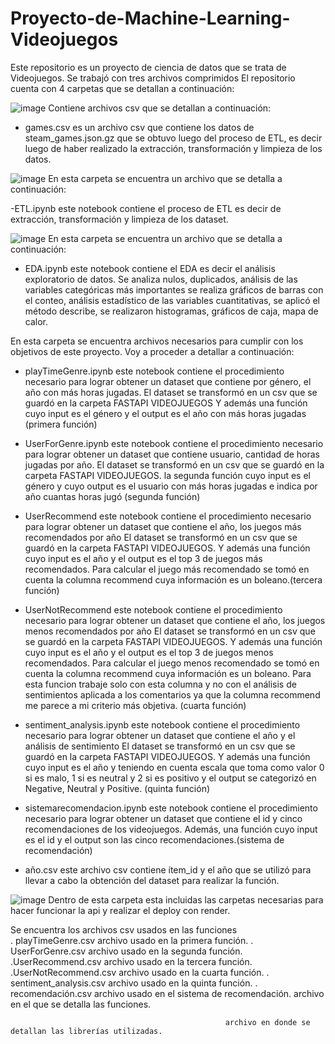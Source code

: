 # Proyecto-de-Machine-Learning-Videojuegos
Este repositorio es un proyecto de ciencia de datos que se trata de Videojuegos. Se trabajó con tres archivos comprimidos
El repositorio cuenta con 4 carpetas que se detallan a continuación:

 ![image](https://github.com/andreasoria2022/Proyecto-de-Machine-Learning-Videojuegos/assets/105015078/9e2b9772-fc70-43b1-b4b9-c6635cdb71b3)
Contiene archivos csv que se detallan a continuación:

-	games.csv es un archivo csv que contiene los datos de steam_games.json.gz que se obtuvo luego del proceso de ETL, es decir luego de haber realizado la extracción, transformación y limpieza de los datos.


 ![image](https://github.com/andreasoria2022/Proyecto-de-Machine-Learning-Videojuegos/assets/105015078/f7ca64ad-30c1-4795-98eb-ce3a2da73b8e)
En esta carpeta se encuentra un archivo que se detalla a continuación:

-ETL.ipynb este notebook contiene el proceso de ETL es decir de extracción, transformación y limpieza de los dataset. 


 ![image](https://github.com/andreasoria2022/Proyecto-de-Machine-Learning-Videojuegos/assets/105015078/54b43a74-61c4-4015-a723-f69fac7baebe)
En esta carpeta se encuentra un archivo que se detalla a continuación:

-	EDA.ipynb este notebook contiene el EDA es decir el análisis exploratorio de datos. Se analiza nulos, duplicados, análisis de las variables categóricas más importantes se realiza gráficos de barras con el conteo, análisis estadístico de las variables cuantitativas, se aplicó el método describe, se realizaron histogramas, gráficos de caja, mapa de calor.

 En esta carpeta se encuentra archivos necesarios para cumplir con los objetivos de este proyecto. Voy a proceder a detallar a continuación:

-	playTimeGenre.ipynb este notebook contiene el procedimiento necesario para lograr obtener un dataset que contiene por género, el año con más horas jugadas. El dataset  se transformó en un csv que se guardó en la carpeta FASTAPI VIDEOJUEGOS Y además una función cuyo input es el género y el output es el año con más horas jugadas (primera función) 

-	UserForGenre.ipynb este notebook contiene el procedimiento necesario para lograr obtener un dataset que contiene usuario, cantidad de horas jugadas por año. El dataset se transformó en un csv que se guardó en la carpeta FASTAPI VIDEOJUEGOS. la segunda función cuyo input es el género y cuyo output es el usuario con más horas jugadas e indica por año cuantas horas jugó (segunda función)

-	UserRecommend este notebook contiene el procedimiento necesario para lograr obtener un dataset que contiene el año, los juegos más recomendados por año El dataset se transformó en un csv que se guardó en la carpeta FASTAPI VIDEOJUEGOS. Y además una función cuyo input es el año y el output es el top 3 de juegos más recomendados. Para calcular el juego más recomendado se tomó en cuenta la columna recommend cuya información es un boleano.(tercera función)

-	UserNotRecommend este notebook contiene el procedimiento necesario para lograr obtener un dataset que contiene el año, los juegos menos recomendados por año El dataset se transformó en un csv que se guardó en la carpeta FASTAPI VIDEOJUEGOS. Y además una función cuyo input es el año y el output es el top 3 de juegos menos recomendados. Para calcular el juego menos recomendado se tomó en cuenta la columna recommend cuya información es un boleano. Para esta funcion trabaje solo con esta columna y no con el análisis de sentimientos aplicada a los comentarios ya que la columna recommend me parece a mi criterio más objetiva. (cuarta función)


-	sentiment_analysis.ipynb este notebook contiene el procedimiento necesario para lograr obtener un dataset que contiene el año y el análisis de sentimiento El dataset se transformó en un csv que se guardó en la carpeta FASTAPI VIDEOJUEGOS. Y además una función cuyo input es el año y teniendo en cuenta escala que toma como valor 0 si es malo, 1 si es neutral y 2 si es positivo y el output se categorizó en Negative, Neutral y Positive. (quinta función)

-	sistemarecomendacion.ipynb este notebook contiene el procedimiento necesario para lograr obtener un dataset que contiene el id y cinco recomendaciones de los videojuegos. Además, una función cuyo input es el id y el output son las cinco recomendaciones.(sistema de recomendación)

-	año.csv este archivo csv contiene ítem_id y el año que se utilizó para llevar a cabo la obtención del dataset para realizar la función.




  ![image](https://github.com/andreasoria2022/Proyecto-de-Machine-Learning-Videojuegos/assets/105015078/212923c7-5a10-43ed-a50f-9850d03ba8a9)
Dentro de esta carpeta esta incluidas las carpetas necesarias para hacer funcionar la api y realizar el deploy con render. 

 Se encuentra los archivos csv  usados en las funciones                                       
                                                                   . playTimeGenre.csv archivo usado en la primera función.
				          . UserForGenre.csv archivo usado en la segunda función.
				          .UserRecommend.csv archivo usado en la tercera función.
				          .UserNotRecommend.csv archivo usado en la cuarta función.
				          . sentiment_analysis.csv archivo usado en la quinta función.
 				         . recomendación.csv archivo usado en el sistema de recomendación.
                                                    archivo en el que se detalla las funciones.

                                                    archivo en donde se detallan las librerías utilizadas.
